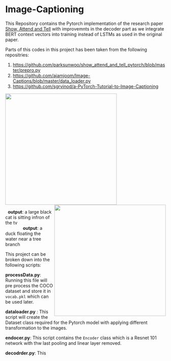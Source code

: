 [//]: # (Image References)




# Image-Captioning

This Repository contains the Pytorch implementation of the research paper [Show, Attend and Tell](https://arxiv.org/pdf/1502.03044.pdf) with improvemnts in the decoder part as we integrate BERT context vectors into training instead of LSTMs as used in the original paper.

Parts of this codes in this project has been taken from the following repositries:
1. https://github.com/parksunwoo/show_attend_and_tell_pytorch/blob/master/prepro.py
2. https://github.com/ajamjoom/Image-Captions/blob/master/data_loader.py
3. https://github.com/sgrvinod/a-PyTorch-Tutorial-to-Image-Captioning

<a href="url"><img src="https://raw.githubusercontent.com/AbdurNawaz/Image-Captioning-with-BERT/master/images/cat.png" align="centre" height="350" width="350" ></a> 
<a href="url"><img src="https://raw.githubusercontent.com/AbdurNawaz/Image-Captioning-with-BERT/master/images/duck.png" align="right" height="350" width="350" ></a> 


&nbsp; __output__: a large black cat is sitting infron of the tv  &nbsp;  &nbsp; &nbsp; &nbsp; &nbsp; &nbsp; &nbsp; &nbsp;  &nbsp; &nbsp; &nbsp; &nbsp; &nbsp; &nbsp; &nbsp; &nbsp; &nbsp; &nbsp; &nbsp;  &nbsp; &nbsp;  __output__: a duck floating the water near a tree branch

This project can be broken down into the following scripts:

__processData.py__: Running this file will pre process the COCO dataset and store it in `vocab.pkl` which can be used later.

__dataloader.py__ : This script will create the Dataset class required for the Pytorch model with applying different transformation to the images.

__endocer.py__: This script contains the `Encoder` class which is a Resnet 101 network with thw last pooling and linear layer removed.

__decodrder.py__: This 
